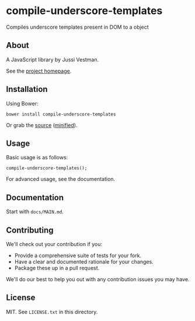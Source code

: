 # compile-underscore-templates

Compiles underscore templates present in DOM to a object

## About

A JavaScript library by Jussi Vestman.

See the [project homepage](http://jvestman.github.io/compile-underscore-templates).

## Installation

Using Bower:

    bower install compile-underscore-templates

Or grab the [source](https://github.com/jvestman/compile-underscore-templates/dist/compile-underscore-templates.js) ([minified](https://github.com/jvestman/compile-underscore-templates/dist/compile-underscore-templates.min.js)).

## Usage

Basic usage is as follows:

    compile-underscore-templates();

For advanced usage, see the documentation.

## Documentation

Start with `docs/MAIN.md`.

## Contributing

We'll check out your contribution if you:

* Provide a comprehensive suite of tests for your fork.
* Have a clear and documented rationale for your changes.
* Package these up in a pull request.

We'll do our best to help you out with any contribution issues you may have.

## License

MIT. See `LICENSE.txt` in this directory.
